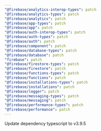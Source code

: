 ```yaml
---
"@firebase/analytics-interop-types": patch
"@firebase/analytics-types": patch
"@firebase/analytics": patch
"@firebase/app-types": patch
"@firebase/app": patch
"@firebase/auth-interop-types": patch
"@firebase/auth-types": patch
"@firebase/auth": patch
"@firebase/component": patch
"@firebase/database-types": patch
"@firebase/database": patch
"firebase": patch
"@firebase/firestore-types": patch
"@firebase/firestore": patch
"@firebase/functions-types": patch
"@firebase/functions": patch
"@firebase/installations-types": patch
"@firebase/installations": patch
"@firebase/logger": patch
"@firebase/messaging-types": patch
"@firebase/messaging": patch
"@firebase/performance-types": patch
"@firebase/performance": patch
---
```


Update dependency typescript to v3.9.5
